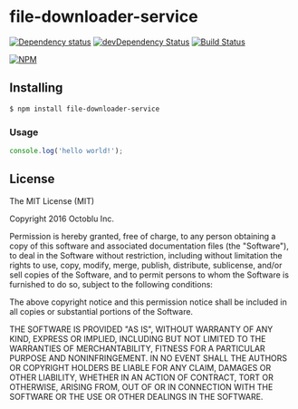 # file-downloader-service

[![Dependency status](http://img.shields.io/david/octoblu/file-downloader-service.svg?style=flat)](https://david-dm.org/octoblu/file-downloader-service)
[![devDependency Status](http://img.shields.io/david/dev/octoblu/file-downloader-service.svg?style=flat)](https://david-dm.org/octoblu/file-downloader-service#info=devDependencies)
[![Build Status](http://img.shields.io/travis/octoblu/file-downloader-service.svg?style=flat&branch=master)](https://travis-ci.org/octoblu/file-downloader-service)

[![NPM](https://nodei.co/npm/file-downloader-service.svg?style=flat)](https://npmjs.org/package/file-downloader-service)

## Installing

```bash
$ npm install file-downloader-service
```

### Usage

```javascript
console.log('hello world!');
```

## License

The MIT License (MIT)

Copyright 2016 Octoblu Inc.

Permission is hereby granted, free of charge, to any person obtaining a copy
of this software and associated documentation files (the "Software"), to deal
in the Software without restriction, including without limitation the rights
to use, copy, modify, merge, publish, distribute, sublicense, and/or sell
copies of the Software, and to permit persons to whom the Software is
furnished to do so, subject to the following conditions:

The above copyright notice and this permission notice shall be included in
all copies or substantial portions of the Software.

THE SOFTWARE IS PROVIDED "AS IS", WITHOUT WARRANTY OF ANY KIND, EXPRESS OR
IMPLIED, INCLUDING BUT NOT LIMITED TO THE WARRANTIES OF MERCHANTABILITY,
FITNESS FOR A PARTICULAR PURPOSE AND NONINFRINGEMENT. IN NO EVENT SHALL THE
AUTHORS OR COPYRIGHT HOLDERS BE LIABLE FOR ANY CLAIM, DAMAGES OR OTHER
LIABILITY, WHETHER IN AN ACTION OF CONTRACT, TORT OR OTHERWISE, ARISING FROM,
OUT OF OR IN CONNECTION WITH THE SOFTWARE OR THE USE OR OTHER DEALINGS IN
THE SOFTWARE.
